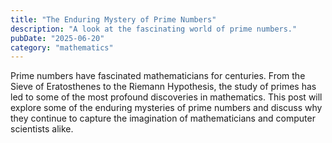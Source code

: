 ```yaml
---
title: "The Enduring Mystery of Prime Numbers"
description: "A look at the fascinating world of prime numbers."
pubDate: "2025-06-20"
category: "mathematics"
---
```


Prime numbers have fascinated mathematicians for centuries. From the Sieve of Eratosthenes to the Riemann Hypothesis, the study of primes has led to some of the most profound discoveries in mathematics. This post will explore some of the enduring mysteries of prime numbers and discuss why they continue to capture the imagination of mathematicians and computer scientists alike.

